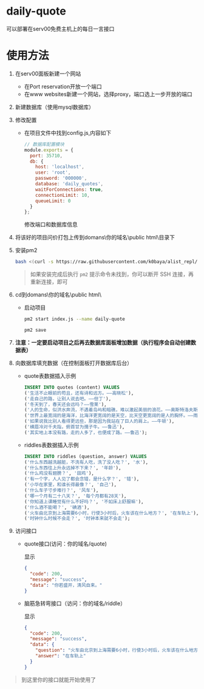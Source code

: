 # daily-quote
可以部署在serv00免费主机上的每日一言接口

# 使用方法

1. 在serv00面板新建一个网站

   - 在Port reservation开放一个端口
   - 在www websites新建一个网站，选择proxy，端口选上一步开放的端口

2. 新建数据库（使用mysql数据库）

3. 修改配置

   - 在项目文件中找到config.js,内容如下

     ```js
     // 数据库配置模块
     module.exports = {
       port: 35710,
       db: {
         host: 'localhost',
         user: 'root',
         password: '000000',
         database: 'daily_quotes',
         waitForConnections: true,
         connectionLimit: 10,
         queueLimit: 0
       }
     };
     ```

     修改端口和数据库信息

4. 将该好的项目问价打包上传到domans\你的域名\public html\目录下

5. 安装pm2

   ```bash
   bash <(curl -s https://raw.githubusercontent.com/k0baya/alist_repl/main/serv00/install-pm2.sh)
   ```

   > 如果安装完成后执行 `pm2` 提示命令未找到，你可以断开 SSH 连接，再重新连接，即可

6. cd到domans\你的域名\public html\

   - 启动项目

     ```bash
     pm2 start index.js --name daily-quote
     ```

     ```bash
     pm2 save
     ```

7. **注意：一定要启动项目之后再去数据库面板增加数据（执行程序会自动创建数据表）**

8. 向数据库填充数据（在控制面板打开数据库后台）

   - quote表数据插入示例

     ```sql
     INSERT INTO quotes (content) VALUES 
     ('生活不止眼前的苟且，还有诗和远方。——高晓松'),
     ('走自己的路，让别人说去吧。——但丁'),
     ('冬天到了，春天还会远吗？——雪莱'),
     ('人的生命，似洪水奔流，不遇着岛屿和暗礁，难以激起美丽的浪花。——奥斯特洛夫斯基'),
     ('世界上最宽阔的是海洋，比海洋更宽阔的是天空，比天空更宽阔的是人的胸怀。——雨果'),
     ('如果说我比别人看得更远些，那是因为我站在了巨人的肩上。——牛顿'),
     ('横眉冷对千夫指，俯首甘为孺子牛。——鲁迅'),
     ('其实地上本没有路，走的人多了，也便成了路。——鲁迅');
     ```

   - riddles表数据插入示例

     ```sql
     INSERT INTO riddles (question, answer) VALUES 
     ('什么东西越洗越脏，不洗有人吃，洗了没人吃？', '水'),
     ('什么东西往上升永远掉不下来？', '年龄'),
     ('什么鸡没有翅膀？', '田鸡'),
     ('有一个字，人人见了都会念错，是什么字？', '错'),
     ('小华在家里，和谁长得最像？', '自己'),
     ('什么车子寸步难行？', '风车'),
     ('哪一个月有二十八天？', '每个月都有28天'),
     ('你知道上课睡觉有什么不好吗？', '不如床上舒服嘛'),
     ('什么酒不能喝？', '碘酒'),
     ('火车由北京到上海需要6小时，行使3小时后，火车该在什么地方？', '在车轨上'),
     ('时钟什么时候不会走？', '时钟本来就不会走');
     ```

9. 访问接口

   - quote接口(访问：你的域名/quote)

     显示

     ```json
     {
       "code": 200,
       "message": "success",
       "data": "你若盛开，清风自来。"
     }
     ```

   - 脑筋急转弯接口（访问：你的域名/riddle）

     显示

     ```json
     {
       "code": 200,
       "message": "success",
       "data": {
         "question": "火车由北京到上海需要6小时，行使3小时后，火车该在什么地方？",
         "answer": "在车轨上"
       }
     }
     ```

> 到这里你的接口就能开始使用了
